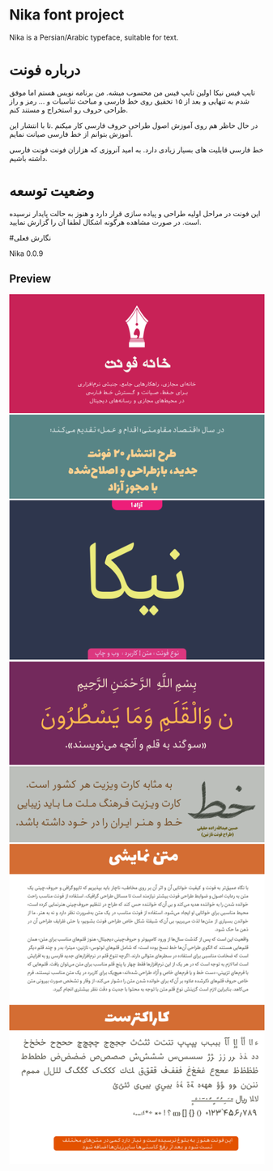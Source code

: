 # Nika font project

Nika is a  Persian/Arabic typeface, suitable for text.


# درباره فونت

تایپ فیس نیکا اولین تایپ فیس من محسوب میشه. من برنامه نویس هستم اما موفق شدم به تنهایی و بعد از ۱۵ تحقیق روی خط فارسی و مباحث تناسبات و … رمز و راز طراحی حروف رو استخراج و مستند کنم.

در حال حاظر هم روی آموزش اصول طراحی  حروف فارسی کار میکنم .تا با انتشار این آموزش بتوانم از خط فارسی صیانت  نمایم.

خط فارسی قابلیت ‌های بسیار زیادی دارد. به امید آنروزی که هزاران فونت فونت فارسی داشته باشیم.


# وضعیت توسعه

این فونت در مراحل اولیه طراحی و پیاده سازی قرار دارد و هنوز به حالت پایدار نرسیده است.
در صورت مشاهده هرگونه اشکال لطفا آن را گزارش نمایید.


#نگارش فعلی

Nika 0.0.9

## Preview
![Intro](docs/cell1.png)
![Intro](docs/cell2.png)
![Intro](docs/cell3.png)
![Intro](docs/cell4.png)
![Intro](docs/cell5.png)
![Intro](docs/cell6.png)
![Intro](docs/cell8.png)
